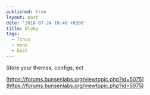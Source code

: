 ```yaml
---
published: true
layout: post
date: '2018-07-24 10:40 +0200'
title: Bloby
tags:
  - linux
  - mine
  - bash
---
```

Store your themes, configs, ect

[https://forums.bunsenlabs.org/viewtopic.php?id=5075](https://forums.bunsenlabs.org/viewtopic.php?id=5075)
